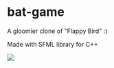 # bat-game
A gloomier clone of "Flappy Bird" :)

Made with SFML library for C++

<img src="/preview/bat.gif"/>

